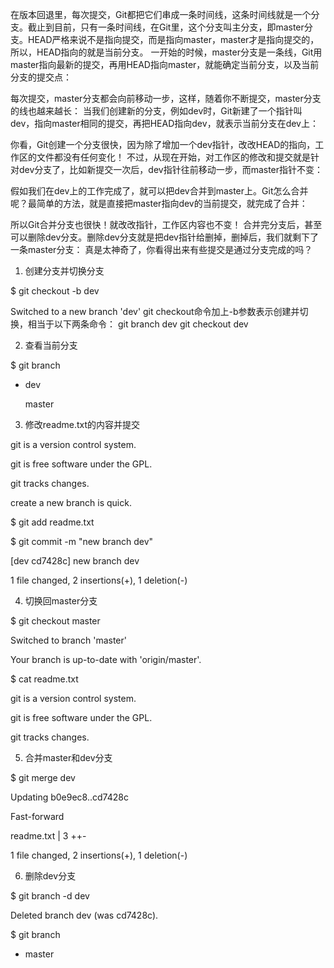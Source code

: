 在版本回退里，每次提交，Git都把它们串成一条时间线，这条时间线就是一个分支。截止到目前，只有一条时间线，在Git里，这个分支叫主分支，即master分支。HEAD严格来说不是指向提交，而是指向master，master才是指向提交的，所以，HEAD指向的就是当前分支。
一开始的时候，master分支是一条线，Git用master指向最新的提交，再用HEAD指向master，就能确定当前分支，以及当前分支的提交点：


每次提交，master分支都会向前移动一步，这样，随着你不断提交，master分支的线也越来越长：
当我们创建新的分支，例如dev时，Git新建了一个指针叫dev，指向master相同的提交，再把HEAD指向dev，就表示当前分支在dev上：


你看，Git创建一个分支很快，因为除了增加一个dev指针，改改HEAD的指向，工作区的文件都没有任何变化！
不过，从现在开始，对工作区的修改和提交就是针对dev分支了，比如新提交一次后，dev指针往前移动一步，而master指针不变：


假如我们在dev上的工作完成了，就可以把dev合并到master上。Git怎么合并呢？最简单的方法，就是直接把master指向dev的当前提交，就完成了合并：


所以Git合并分支也很快！就改改指针，工作区内容也不变！
合并完分支后，甚至可以删除dev分支。删除dev分支就是把dev指针给删掉，删掉后，我们就剩下了一条master分支：
真是太神奇了，你看得出来有些提交是通过分支完成的吗？


1. 创建分支并切换分支


$ git checkout -b dev

Switched to a new branch 'dev'
git checkout命令加上-b参数表示创建并切换，相当于以下两条命令：
git branch dev
git checkout dev


2. 查看当前分支


$ git branch

* dev

  master


3. 修改readme.txt的内容并提交


git is a version control system.

git is free software under the GPL.

git tracks changes.

create a new branch is quick.


$ git add readme.txt

$ git commit -m "new branch dev"

[dev cd7428c] new branch dev

 1 file changed, 2 insertions(+), 1 deletion(-)


4. 切换回master分支


$ git checkout master

Switched to branch 'master'

Your branch is up-to-date with 'origin/master'.

$ cat readme.txt

git is a version control system.

git is free software under the GPL.

git tracks changes.


5. 合并master和dev分支


$ git merge dev

Updating b0e9ec8..cd7428c

Fast-forward

 readme.txt | 3 ++-

 1 file changed, 2 insertions(+), 1 deletion(-)


6. 删除dev分支


$ git branch -d dev

Deleted branch dev (was cd7428c).

$ git branch

* master

